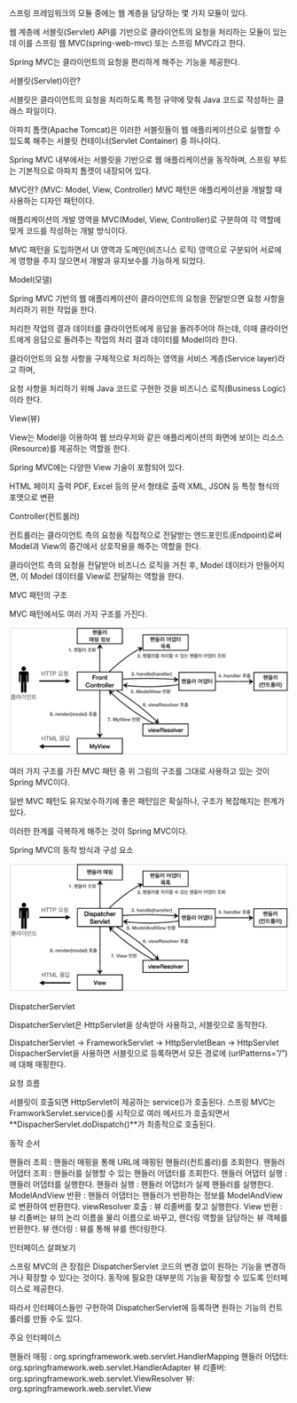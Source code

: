 스프링 프레임워크의 모듈 중에는 웹 계층을 담당하는 몇 가지 모듈이 있다.

웹 계층에 서블릿(Servlet) API를 기반으로 클라이언트의 요청을 처리하는 모듈이 있는데 이를 스프링 웹 MVC(spring-web-mvc) 또는 스프링 MVC라고 한다.

Spring MVC는 클라이언트의 요청을 편리하게 해주는 기능을 제공한다.

 

서블릿(Servlet)이란?

서블릿은 클라이언트의 요청을 처리하도록 특정 규약에 맞춰 Java 코드로 작성하는 클래스 파일이다.

아파치 톰캣(Apache Tomcat)은 이러한 서블릿들이 웹 애플리케이션으로 실행할 수 있도록 해주는 서블릿 컨테이너(Servlet Container) 중 하나이다.

 

Spring MVC 내부에서는 서블릿을 기반으로 웹 애플리케이션을 동작하며, 스프링 부트는 기본적으로 아파치 톰캣이 내장되어 있다.

 

MVC란? (MVC: Model, View, Controller)
MVC 패턴은 애플리케이션을 개발할 때 사용하는 디자인 패턴이다.

애플리케이션의 개발 영역을 MVC(Model, View, Controller)로 구분하여 각 역할에 맞게 코드를 작성하는 개발 방식이다.

MVC 패턴을 도입하면서 UI 영역과 도메인(비즈니스 로직) 영역으로 구분되어 서로에게 영향을 주지 않으면서 개발과 유지보수를 가능하게 되었다.

 

Model(모델)

Spring MVC 기반의 웹 애플리케이션이 클라이언트의 요청을 전달받으면 요청 사항을 처리하기 위한 작업을 한다.

처리한 작업의 결과 데이터를 클라이언트에게 응답을 돌려주어야 하는데, 이때 클라이언트에게 응답으로 돌려주는 작업의 처리 결과 데이터를 Model이라 한다.

 

클라이언트의 요청 사항을 구체적으로 처리하는 영역을 서비스 계층(Service layer)라고 하며,

요청 사항을 처리하기 위해 Java 코드로 구현한 것을 비즈니스 로직(Business Logic)이라 한다.

 

View(뷰)

View는 Model을 이용하여 웹 브라우저와 같은 애플리케이션의 화면에 보이는 리소스(Resource)를 제공하는 역할을 한다.

 

Spring MVC에는 다양한 View 기술이 포함되어 있다.

HTML 페이지 출력
PDF, Excel 등의 문서 형태로 출력
XML, JSON 등 특정 형식의 포맷으로 변환
 

Controller(컨트롤러)

컨트롤러는 클라이언트 측의 요청을 직접적으로 전달받는 엔드포인트(Endpoint)로써 Model과 View의 중간에서 상호작용을 해주는 역할을 한다.

 

클라이언트 측의 요청을 전달받아 비즈니스 로직을 거친 후, Model 데이터가 만들어지면, 이 Model 데이터를 View로 전달하는 역할을 한다.

 

MVC 패턴의 구조

MVC 패턴에서도 여러 가지 구조를 가진다.

![mvc](mvc1.PNG)

여러 가지 구조를 가진 MVC 패턴 중 위 그림의 구조를 그대로 사용하고 있는 것이 Spring MVC이다.

일반 MVC 패턴도 유지보수하기에 좋은 패턴임은 확실하나, 구조가 복잡해지는 한계가 있다.

이러한 한계를 극복하게 해주는 것이 Spring MVC이다.

 

Spring MVC의 동작 방식과 구성 요소

![mvc](mvc2.PNG)

DispatcherServlet

DispatcherServlet은 HttpServlet을 상속받아 사용하고, 서블릿으로 동작한다.

DispatcherServlet → FrameworkServlet → HttpServletBean → HttpServlet
DispacherServlet을 사용하면 서블릿으로 등록하면서 모든 경로에 (urlPatterns=”/”)에 대해 매핑한다.

 

요청 흐름

서블릿이 호출되면 HttpServlet이 제공하는 service()가 호출된다.
스프링 MVC는 FramworkServlet.service()를 시작으로 여러 메서드가 호출되면서 **DispacherServlet.doDispatch()**가 최종적으로 호출된다.
 

동작 순서

핸들러 조회 : 핸들러 매핑을 통해 URL에 매핑된 핸들러(컨트롤러)를 조회한다.
핸들러 어댑터 조회 : 핸들러를 실행할 수 있는 핸들러 어댑터를 조회한다.
핸들러 어댑터 실행 : 핸들러 어댑터를 실행한다.
핸들러 실행 : 핸들러 어댑터가 실제 핸들러를 실행한다.
ModelAndView 반환 : 핸들러 어댑터는 핸들러가 반환하는 정보를 ModelAndView로 변환하여 반환한다.
viewResolver 호출 : 뷰 리졸버를 찾고 실행한다.
View 반환 : 뷰 리졸버는 뷰의 논리 이름을 물리 이름으로 바꾸고, 렌더링 역할을 담당하는 뷰 객체를 반환한다.
뷰 렌더링 : 뷰를 통해 뷰를 렌더링한다.
 

인터페이스 살펴보기

스프링 MVC의 큰 장점은 DispatcherServlet 코드의 변경 없이 원하는 기능을 변경하거나 확장할 수 있다는 것이다. 동작에 필요한 대부분의 기능을 확장할 수 있도록 인터페이스로 제공한다.

따라서 인터페이스들만 구현하여 DispatcherServlet에 등록하면 원하는 기능의 컨트롤러를 만들 수도 있다.

 

주요 인터페이스

핸들러 매핑 : org.springframework.web.servlet.HandlerMapping
핸들러 어댑터: org.springframework.web.servlet.HandlerAdapter
뷰 리졸버: org.springframework.web.servlet.ViewResolver
뷰: org.springframework.web.servlet.View